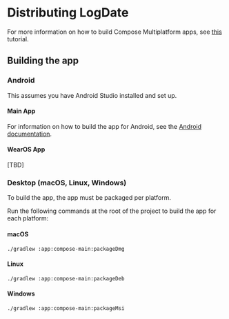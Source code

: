 # Distributing LogDate

For more information on how to build Compose Multiplatform apps,
see [this][compose-publishing-tutorial]
tutorial.

## Building the app

### Android

This assumes you have Android Studio installed and set up.

#### Main App

For information on how to build the app for Android, see
the [Android documentation][android-publishing-tutorial].

#### WearOS App

[TBD]

### Desktop (macOS, Linux, Windows)

To build the app, the app must be packaged per platform.

Run the following commands at the root of the project to build the app for each platform:

#### macOS

```shell
./gradlew :app:compose-main:packageDmg
```

#### Linux

```shell
./gradlew :app:compose-main:packageDeb
```

#### Windows

```shell
./gradlew :app:compose-main:packageMsi
```

[compose-publishing-tutorial]: https://github.com/JetBrains/compose-multiplatform/tree/master/tutorials/Native_distributions_and_local_execution

[android-publishing-tutorial]: https://developer.android.com/studio/publish/preparing